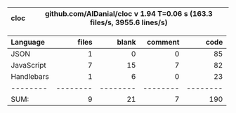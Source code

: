 cloc|github.com/AlDanial/cloc v 1.94  T=0.06 s (163.3 files/s, 3955.6 lines/s)
--- | ---

Language|files|blank|comment|code
:-------|-------:|-------:|-------:|-------:
JSON|1|0|0|85
JavaScript|7|15|7|82
Handlebars|1|6|0|23
--------|--------|--------|--------|--------
SUM:|9|21|7|190
